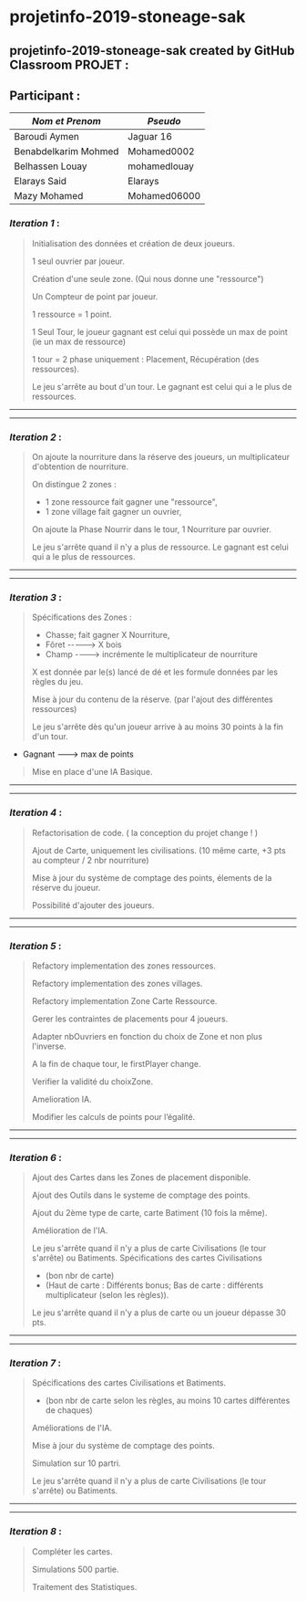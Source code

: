 # projetinfo-2019-stoneage-sak

## projetinfo-2019-stoneage-sak created by GitHub Classroom PROJET :

## Participant :
| *Nom et Prenom* | *Pseudo* |
| ------ | ------ |
| Baroudi Aymen | Jaguar 16 |
| Benabdelkarim Mohmed | Mohamed0002 |
| Belhassen Louay | mohamedlouay |
| Elarays Said | Elarays |
| Mazy Mohamed | Mohamed06000 |




### *Iteration 1*  : 
> Initialisation des données et création de deux joueurs.
>
> 1 seul ouvrier par joueur.
>
> Création d'une seule zone. (Qui nous donne une "ressource")
>
> Un Compteur de point par joueur.
>
> 1 ressource = 1 point.
>
> 1 Seul Tour, le joueur gagnant est celui qui possède un max de point (ie un max de ressource)
>
> 1 tour = 2 phase uniquement : Placement, Récupération (des ressources).
>
> Le jeu s'arrête au bout d'un tour. Le gagnant est celui qui a le plus de ressources.
>

---
___

### *Iteration 2* : 
> On ajoute la nourriture dans la réserve des joueurs, un multiplicateur d'obtention de nourriture.
>		
> On distingue 2 zones : 
>    - 1 zone ressource fait gagner une "ressource", 
>    - 1 zone village fait gagner un ouvrier,
>
> On ajoute la Phase Nourrir dans le tour, 1 Nourriture par ouvrier.
>
> Le jeu s'arrête quand il n'y a plus de ressource. Le gagnant est celui qui a le plus de ressources.
>

---
___
### *Iteration 3* :
> Spécifications des Zones : 
>  - Chasse; fait gagner X Nourriture,
>  - Fôret -----> X bois
>  - Champ ----> incrémente le multiplicateur de nourriture
>    
>  X est donnée par le(s) lancé de dé et les formule données par les règles du jeu.
>
>  Mise à jour du contenu de la réserve. (par l'ajout des différentes ressources)
>
> Le jeu s'arrête dès qu'un joueur arrive à au moins 30 points à la fin d'un tour.
 - Gagnant ---> max de points
>
> Mise en place d'une IA Basique.

---
___
### *Iteration 4* : 


> Refactorisation de code. ( la conception du projet change ! )
>
> Ajout de Carte, uniquement les civilisations. (10 même carte, +3 pts au compteur / 2 nbr nourriture)
>
> Mise à jour du système de comptage des points, élements de la réserve du joueur.
>
> Possibilité d'ajouter des joueurs.
>
>

---
___

### *Iteration 5* : 
> Refactory implementation des zones ressources. 
>
> Refactory implementation des zones villages. 
>
> Refactory implementation Zone Carte Ressource. 
>
> Gerer les contraintes de placements pour 4 joueurs. 
>
> Adapter nbOuvriers en fonction du choix de Zone et non plus l'inverse.
>
> A la fin de chaque tour, le firstPlayer change.
>
> Verifier la validité du choixZone.
>
> Amelioration IA.
>
> Modifier les calculs de points pour l’égalité.
>
> 

---
___
	
### *Iteration 6* : 

> Ajout des Cartes dans les Zones de placement disponible.
> 
> Ajout des Outils dans le systeme de comptage des points.
>
> Ajout du 2ème type de carte, carte Batiment (10 fois la même).
>
> Amélioration de l'IA.
>
> Le jeu s'arrête quand il n'y a plus de carte Civilisations (le tour s'arrête) ou Batiments.
> Spécifications des cartes Civilisations 
> - (bon nbr de carte) 
> - (Haut de carte : Différents bonus; Bas de carte : différents multiplicateur (selon les règles)).
>
> Le jeu s'arrête quand il n'y a plus de carte ou un joueur dépasse 30 pts.

---
___

### *Iteration 7* :

>Spécifications des cartes Civilisations et Batiments. 
> - (bon nbr de carte selon les règles, au moins 10 cartes différentes de chaques)
>
> Améliorations de l'IA.
>
> Mise à jour du système de comptage des points.
>
> Simulation sur 10 partri.
>
> Le jeu s'arrête quand il n'y a plus de carte Civilisations (le tour s'arrête) ou Batiments.
---
___

### *Iteration 8* : 
> Compléter les cartes.
>
> Simulations 500 partie.
>
> Traitement des Statistiques.
	



